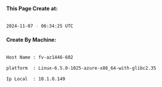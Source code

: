 
   
#### This Page Create at:

```bash

2024-11-07 - 06:34:25 UTC

```

#### Create By Machine:

```bash

Host Name : fv-az1446-602

platform  : Linux-6.5.0-1025-azure-x86_64-with-glibc2.35

Ip Local  : 10.1.0.149

```


